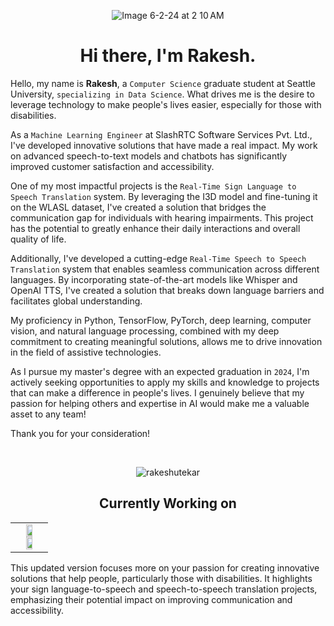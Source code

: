 <!--START-->

<!--GITHUB GIF-->
<div align="center">
  
![Image 6-2-24 at 2 10 AM](https://github.com/rakeshutekar/RakeshUtekar/assets/48244158/a9fe2b51-b6ba-4043-aee0-7aee0a3cabaa)

</div>

<!--INTRODUCTION-->
<h1 align="center"> Hi there, I'm Rakesh.  </h1>

Hello, my name is <b>Rakesh</b>, a `Computer Science` graduate student at Seattle University, `specializing in Data Science`. What drives me is the desire to leverage technology to make people's lives easier, especially for those with disabilities.

As a `Machine Learning Engineer` at SlashRTC Software Services Pvt. Ltd., I've developed innovative solutions that have made a real impact. My work on advanced speech-to-text models and chatbots has significantly improved customer satisfaction and accessibility.

One of my most impactful projects is the `Real-Time Sign Language to Speech Translation` system. By leveraging the I3D model and fine-tuning it on the WLASL dataset, I've created a solution that bridges the communication gap for individuals with hearing impairments. This project has the potential to greatly enhance their daily interactions and overall quality of life.

Additionally, I've developed a cutting-edge `Real-Time Speech to Speech Translation` system that enables seamless communication across different languages. By incorporating state-of-the-art models like Whisper and OpenAI TTS, I've created a solution that breaks down language barriers and facilitates global understanding.

My proficiency in Python, TensorFlow, PyTorch, deep learning, computer vision, and natural language processing, combined with my deep commitment to creating meaningful solutions, allows me to drive innovation in the field of assistive technologies.

As I pursue my master's degree with an expected graduation in `2024`, I'm actively seeking opportunities to apply my skills and knowledge to projects that can make a difference in people's lives. I genuinely believe that my passion for helping others and expertise in AI would make me a valuable asset to any team!

Thank you for your consideration!

<!--GITHUB STREAK-->
<br>
<p align = "center">
  <img src="https://github-readme-streak-stats.herokuapp.com/?user=rakeshutekar&" alt="rakeshutekar" />
</p>

<!--CURRENTLY WORKING ON-->
<h2 align="center"> Currently Working on </h2>
<table align="center">
  <tr align="center">
    <td valign="top" width="100%">
      <a href="https://github.com/rakeshutekar/Sign-Language-Translation">
        <img width="49%"  src="https://github-readme-stats.vercel.app/api/pin/?username=rakeshutekar&repo=Sign-Language-Translation&theme=tokyonight" />
      </a>
      <a href="https://github.com/rakeshutekar/Speech-to-Speech-Translation">
        <img width="49%"  src="https://github-readme-stats.vercel.app/api/pin/?username=rakeshutekar&repo=Speech-to-Speech-Translation&theme=tokyonight" />
      </a>  
    </td>
  </tr>
</table>

<!--END-->

This updated version focuses more on your passion for creating innovative solutions that help people, particularly those with disabilities. It highlights your sign language-to-speech and speech-to-speech translation projects, emphasizing their potential impact on improving communication and accessibility.
